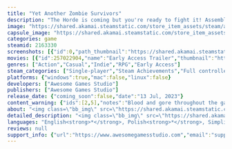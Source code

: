 ```yaml
---
title: "Yet Another Zombie Survivors"
description: "The Horde is coming but you're ready to fight it! Assemble your team and decide upon their enhancements to find the most efficient synergies against thousands of the undead. Survive. Then evolve. Then break all the limits in this deceivingly simple but addictive reverse bullet hell."
image: "https://shared.akamai.steamstatic.com/store_item_assets/steam/apps/2163330/header.jpg?t=1732032370"
capsule_image: "https://shared.akamai.steamstatic.com/store_item_assets/steam/apps/2163330/capsule_231x87.jpg?t=1732032370"
categories: game
steamid: 2163330
screenshots: [{"id":0,"path_thumbnail":"https://shared.akamai.steamstatic.com/store_item_assets/steam/apps/2163330/ss_0eddfe15800882cfceab1ae9f6710d4f98a83063.600x338.jpg?t=1732032370","path_full":"https://shared.akamai.steamstatic.com/store_item_assets/steam/apps/2163330/ss_0eddfe15800882cfceab1ae9f6710d4f98a83063.1920x1080.jpg?t=1732032370"},{"id":1,"path_thumbnail":"https://shared.akamai.steamstatic.com/store_item_assets/steam/apps/2163330/ss_40bc2dd46250e97c4fd5dc2688dd9b05c6c1b66d.600x338.jpg?t=1732032370","path_full":"https://shared.akamai.steamstatic.com/store_item_assets/steam/apps/2163330/ss_40bc2dd46250e97c4fd5dc2688dd9b05c6c1b66d.1920x1080.jpg?t=1732032370"},{"id":2,"path_thumbnail":"https://shared.akamai.steamstatic.com/store_item_assets/steam/apps/2163330/ss_f141e178a875a14167cca9b28c1205f85c338f72.600x338.jpg?t=1732032370","path_full":"https://shared.akamai.steamstatic.com/store_item_assets/steam/apps/2163330/ss_f141e178a875a14167cca9b28c1205f85c338f72.1920x1080.jpg?t=1732032370"},{"id":3,"path_thumbnail":"https://shared.akamai.steamstatic.com/store_item_assets/steam/apps/2163330/ss_671db336628c6745fefa698c148ecc6fd0c7e698.600x338.jpg?t=1732032370","path_full":"https://shared.akamai.steamstatic.com/store_item_assets/steam/apps/2163330/ss_671db336628c6745fefa698c148ecc6fd0c7e698.1920x1080.jpg?t=1732032370"},{"id":4,"path_thumbnail":"https://shared.akamai.steamstatic.com/store_item_assets/steam/apps/2163330/ss_34138950d9ee0cf9ba1e94f52a50c02a3f16cc49.600x338.jpg?t=1732032370","path_full":"https://shared.akamai.steamstatic.com/store_item_assets/steam/apps/2163330/ss_34138950d9ee0cf9ba1e94f52a50c02a3f16cc49.1920x1080.jpg?t=1732032370"},{"id":5,"path_thumbnail":"https://shared.akamai.steamstatic.com/store_item_assets/steam/apps/2163330/ss_e44363bc27ffb65fe390ff7ba7bc2dfe03b806ef.600x338.jpg?t=1732032370","path_full":"https://shared.akamai.steamstatic.com/store_item_assets/steam/apps/2163330/ss_e44363bc27ffb65fe390ff7ba7bc2dfe03b806ef.1920x1080.jpg?t=1732032370"},{"id":6,"path_thumbnail":"https://shared.akamai.steamstatic.com/store_item_assets/steam/apps/2163330/ss_901cc922e45a957d5fb743b973f4524ca610be93.600x338.jpg?t=1732032370","path_full":"https://shared.akamai.steamstatic.com/store_item_assets/steam/apps/2163330/ss_901cc922e45a957d5fb743b973f4524ca610be93.1920x1080.jpg?t=1732032370"},{"id":7,"path_thumbnail":"https://shared.akamai.steamstatic.com/store_item_assets/steam/apps/2163330/ss_41b3a2ce8138e7d2a69bc0b0e6c4c8679fc7849d.600x338.jpg?t=1732032370","path_full":"https://shared.akamai.steamstatic.com/store_item_assets/steam/apps/2163330/ss_41b3a2ce8138e7d2a69bc0b0e6c4c8679fc7849d.1920x1080.jpg?t=1732032370"},{"id":8,"path_thumbnail":"https://shared.akamai.steamstatic.com/store_item_assets/steam/apps/2163330/ss_f7d601d11f6492fa0ccb9c81ffd9a7701ff06d8b.600x338.jpg?t=1732032370","path_full":"https://shared.akamai.steamstatic.com/store_item_assets/steam/apps/2163330/ss_f7d601d11f6492fa0ccb9c81ffd9a7701ff06d8b.1920x1080.jpg?t=1732032370"},{"id":9,"path_thumbnail":"https://shared.akamai.steamstatic.com/store_item_assets/steam/apps/2163330/ss_6dbb08d6982b614179cf76efdf2c7c1b990d4a68.600x338.jpg?t=1732032370","path_full":"https://shared.akamai.steamstatic.com/store_item_assets/steam/apps/2163330/ss_6dbb08d6982b614179cf76efdf2c7c1b990d4a68.1920x1080.jpg?t=1732032370"},{"id":10,"path_thumbnail":"https://shared.akamai.steamstatic.com/store_item_assets/steam/apps/2163330/ss_e30d2875aa9e36d42d8fbfd9ee6b464cd7124eb5.600x338.jpg?t=1732032370","path_full":"https://shared.akamai.steamstatic.com/store_item_assets/steam/apps/2163330/ss_e30d2875aa9e36d42d8fbfd9ee6b464cd7124eb5.1920x1080.jpg?t=1732032370"},{"id":11,"path_thumbnail":"https://shared.akamai.steamstatic.com/store_item_assets/steam/apps/2163330/ss_c639212336d716d71af055d1d050ba6b038da1e6.600x338.jpg?t=1732032370","path_full":"https://shared.akamai.steamstatic.com/store_item_assets/steam/apps/2163330/ss_c639212336d716d71af055d1d050ba6b038da1e6.1920x1080.jpg?t=1732032370"}]
movies: [{"id":257022904,"name":"Early Access Trailer","thumbnail":"https://shared.akamai.steamstatic.com/store_item_assets/steam/apps/257022904/movie.293x165.jpg?t=1715615749","webm":{"480":"http://video.akamai.steamstatic.com/store_trailers/257022904/movie480_vp9.webm?t=1715615749","max":"http://video.akamai.steamstatic.com/store_trailers/257022904/movie_max_vp9.webm?t=1715615749"},"mp4":{"480":"http://video.akamai.steamstatic.com/store_trailers/257022904/movie480.mp4?t=1715615749","max":"http://video.akamai.steamstatic.com/store_trailers/257022904/movie_max.mp4?t=1715615749"},"highlight":true},{"id":257074891,"name":"Unedited Gameplay","thumbnail":"https://shared.akamai.steamstatic.com/store_item_assets/steam/apps/257074891/09ad1665ac1feddae50de3592149fe58b23729e4/movie_600x337.jpg?t=1732030969","webm":{"480":"http://video.akamai.steamstatic.com/store_trailers/257074891/movie480_vp9.webm?t=1732030969","max":"http://video.akamai.steamstatic.com/store_trailers/257074891/movie_max_vp9.webm?t=1732030969"},"mp4":{"480":"http://video.akamai.steamstatic.com/store_trailers/257074891/movie480.mp4?t=1732030969","max":"http://video.akamai.steamstatic.com/store_trailers/257074891/movie_max.mp4?t=1732030969"},"highlight":true}]
genres: ["Action","Casual","Indie","RPG","Early Access"]
steam_categories: ["Single-player","Steam Achievements","Full controller support","Steam Cloud","Remote Play on TV","Family Sharing"]
platforms: {"windows":true,"mac":false,"linux":false}
developers: ["Awesome Games Studio"]
publishers: ["Awesome Games Studio"]
release_date: {"coming_soon":false,"date":"13 Jul, 2023"}
content_warning: {"ids":[2,5],"notes":"Blood and gore throughout the game"}
about: "<img class=\"bb_img\" src=\"https://shared.akamai.steamstatic.com/store_item_assets/steam/apps/2163330/extras/GIF_01_ENG.gif?t=1732032370\" /><br>You've had enough of hiding behind the barricades. Now it's time to let the zombie horde pay for their unholy existence. The virus has spread throughout the world, but humanity is far from giving up.<br><br>Forget about things like complicated controls or hour-long cutscenes — jump right into the fray and watch the fireworks! It's a game that everyone will enjoy, no matter their gaming experience, as the characters you command aim and shoot on their own. Just drop onto the couch and bask in your endorphin rising from a survivors-like gameplay loop!<br><br><img class=\"bb_img\" src=\"https://shared.akamai.steamstatic.com/store_item_assets/steam/apps/2163330/extras/Gif_02_ENG.gif?t=1732032370\" /><br>Your squad evolves upon your customized decisions as you play. Pursue a varied set of perks and support skills, or focus on your favorite character to alter their gear and gain their ultimate abilities.<br><br>Control a lone SWAT soldier or an entire team of badass mercenaries armed with katana, flamethrower and rocket launcher - it's up to you every time you play!<br><br><img class=\"bb_img\" src=\"https://shared.akamai.steamstatic.com/store_item_assets/steam/apps/2163330/extras/YAZS_Store_GIF_03.gif?t=1732032370\" /><br>Forge your squad to your liking with permanent upgrades. Decide upon how you'd like to progress and if you change your mind just reset and try something else. Pursue the specialization you enjoy the most and observe how your team becomes death, destroyer of worlds.<br><br>Assert your dominance over the enemy by increasing the virus' strength and making the hell's army stronger and faster. And when you finally stand at the top, ascend to a higher state of being with the unique prestige system, proving that you're not afraid of anything.<br><br><img class=\"bb_img\" src=\"https://shared.akamai.steamstatic.com/store_item_assets/steam/apps/2163330/extras/Gif_04_ENG.gif?t=1732032370\" /><br>As a small team of buddies, we make games we enjoy playing and want to share them with you. If you're interested in this title, adding it to your wishlist would mean the world to us!<br><br>Don't be shy of dropping into our Discord to chat, posting your questions on the forum, or writing us an email. We'll be more than happy to hear your thoughts on the game and our design direction. Cheers!"
detailed_description: "<img class=\"bb_img\" src=\"https://shared.akamai.steamstatic.com/store_item_assets/steam/apps/2163330/extras/GIF_01_ENG.gif?t=1732032370\" /><br>You've had enough of hiding behind the barricades. Now it's time to let the zombie horde pay for their unholy existence. The virus has spread throughout the world, but humanity is far from giving up.<br><br>Forget about things like complicated controls or hour-long cutscenes — jump right into the fray and watch the fireworks! It's a game that everyone will enjoy, no matter their gaming experience, as the characters you command aim and shoot on their own. Just drop onto the couch and bask in your endorphin rising from a survivors-like gameplay loop!<br><br><img class=\"bb_img\" src=\"https://shared.akamai.steamstatic.com/store_item_assets/steam/apps/2163330/extras/Gif_02_ENG.gif?t=1732032370\" /><br>Your squad evolves upon your customized decisions as you play. Pursue a varied set of perks and support skills, or focus on your favorite character to alter their gear and gain their ultimate abilities.<br><br>Control a lone SWAT soldier or an entire team of badass mercenaries armed with katana, flamethrower and rocket launcher - it's up to you every time you play!<br><br><img class=\"bb_img\" src=\"https://shared.akamai.steamstatic.com/store_item_assets/steam/apps/2163330/extras/YAZS_Store_GIF_03.gif?t=1732032370\" /><br>Forge your squad to your liking with permanent upgrades. Decide upon how you'd like to progress and if you change your mind just reset and try something else. Pursue the specialization you enjoy the most and observe how your team becomes death, destroyer of worlds.<br><br>Assert your dominance over the enemy by increasing the virus' strength and making the hell's army stronger and faster. And when you finally stand at the top, ascend to a higher state of being with the unique prestige system, proving that you're not afraid of anything.<br><br><img class=\"bb_img\" src=\"https://shared.akamai.steamstatic.com/store_item_assets/steam/apps/2163330/extras/Gif_04_ENG.gif?t=1732032370\" /><br>As a small team of buddies, we make games we enjoy playing and want to share them with you. If you're interested in this title, adding it to your wishlist would mean the world to us!<br><br>Don't be shy of dropping into our Discord to chat, posting your questions on the forum, or writing us an email. We'll be more than happy to hear your thoughts on the game and our design direction. Cheers!"
languages: "English<strong>*</strong>, Polish<strong>*</strong>, Simplified Chinese<strong>*</strong><br><strong>*</strong>languages with full audio support"
reviews: null
support_info: {"url":"https://www.awesomegamesstudio.com","email":"support@awesomegamesstudio.com"}
---
```


